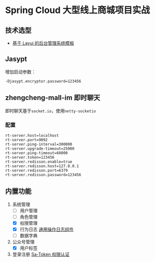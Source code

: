 # Spring Cloud 大型线上商城项目实战

## 技术选型

- [基于 Layui 的后台管理系统模板](https://gitee.com/pear-admin/Pear-Admin-Layui)

## Jasypt

增加启动参数：

```
-Djasypt.encryptor.password=123456
```

## zhengcheng-mall-im 即时聊天

即时聊天基于`socket.io`，使用`netty-socketio`

### 配置

```properties
rt-server.host=localhost
rt-server.port=9092
rt-server.ping-interval=300000
rt-server.upgrade-timeout=25000
rt-server.ping-timeout=60000
rt-server.token=123456
rt-server.redisson.enable=true 
rt-server.redisson.host=127.0.0.1
rt-server.redisson.port=6379
rt-server.redisson.password=123456
```

## 内置功能

1. 系统管理
    - [ ] 用户管理
    - [ ] 角色管理
    - [x] 权限管理
    - [x] 行为日志  [通用操作日志组件](https://github.com/mouzt/mzt-biz-log)
    - [ ] 数据字典
2. 公众号管理
    - [x] 用户标签
3. 登录注册 [Sa-Token 权限认证](http://sa-token.dev33.cn/)

